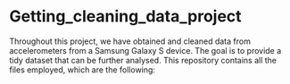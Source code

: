 # Getting_cleaning_data_project

Throughout this project, we have obtained and cleaned data from accelerometers from a Samsung Galaxy S device. The goal is to provide a tidy dataset that can be further analysed. This repository contains all the files employed, which are the following:

